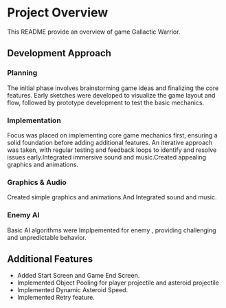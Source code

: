 
# Project Overview

This README provide an overview of game Gallactic Warrior.


## Development Approach

 ### Planning    
  The initial phase involves brainstorming game ideas and finalizing the core features. Early sketches were developed to visualize the game layout and flow, followed by prototype development to test the basic mechanics.

 ### Implementation
 Focus was placed on implementing core game mechanics first, ensuring a solid foundation before     		    adding additional features. An iterative approach was taken, with regular testing and feedback 		    loops to identify and resolve issues early.Integrated immersive sound and music.Created appealing graphics and animations.

### Graphics & Audio
Created simple graphics and animations.And  Integrated sound and music.

### Enemy AI
Basic AI algorithms were Implpemented for enemy , providing challenging and unpredictable behavior.

## Additional Features


- Added Start Screen and Game End Screen.
- Implemented Object Pooling for player projectile and asteroid projectile
- Implemented Dynamic Asteroid  Speed.
- Implemented Retry feature.


